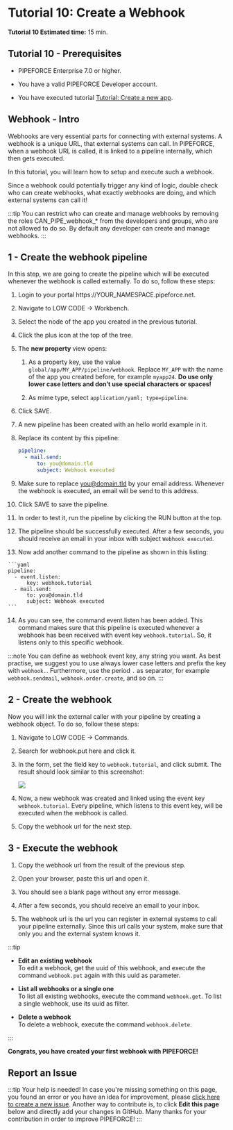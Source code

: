 # Tutorial 10: Create a Webhook

**Tutorial 10 Estimated time:** 15 min.

## Tutorial 10 - Prerequisites

*   PIPEFORCE Enterprise 7.0 or higher.
    
*   You have a valid PIPEFORCE Developer account.
    
*   You have executed tutorial [Tutorial: Create a new app](../tutorials/create-app).
    

## Webhook - Intro

Webhooks are very essential parts for connecting with external systems. A webhook is a unique URL, that external systems can call. In PIPEFORCE, when a webhook URL is called, it is linked to a pipeline internally, which then gets executed.

In this tutorial, you will learn how to setup and execute such a webhook.

Since a webhook could potentially trigger any kind of logic, double check who can create webhooks, what exactly webhooks are doing, and which external systems can call it!  
  
:::tip 
You can restrict who can create and manage webhooks by removing the roles CAN\_PIPE\_webhook\_\* from the developers and groups, who are not allowed to do so. By default any developer can create and manage webhooks.
:::

## 1 - Create the webhook pipeline


In this step, we are going to create the pipeline which will be executed whenever the webhook is called externally. To do so, follow these steps:

1.  Login to your portal https://YOUR\_NAMESPACE.pipeforce.net.
    
2.  Navigate to LOW CODE → Workbench.
    
3.  Select the node of the app you created in the previous tutorial.
    
4.  Click the plus icon at the top of the tree.
    
5.  The **new property** view opens:
    
    1.  As a property key, use the value `global/app/MY_APP/pipeline/webhook`. Replace `MY_APP` with the name of the app you created before, for example `myapp24`. **Do use only lower case letters and don’t use special characters or spaces!**
        
    2.  As mime type, select `application/yaml; type=pipeline`.
        
6.  Click SAVE.
    
7.  A new pipeline has been created with an hello world example in it.
    
8.  Replace its content by this pipeline:
    
    ```yaml
    pipeline:
      - mail.send:
          to: you@domain.tld
          subject: Webhook executed
    ```
    
9.  Make sure to replace you@domain.tld by your email address. Whenever the webhook is executed, an email will be send to this address.
    
10.  Click SAVE to save the pipeline.
    
11.  In order to test it, run the pipeline by clicking the RUN button at the top.
    
12.  The pipeline should be successfully executed. After a few seconds, you should receive an email in your inbox with subject `Webhook executed`.
    
13.  Now add another command to the pipeline as shown in this listing:
    
    ```yaml
    pipeline:
      - event.listen:
          key: webhook.tutorial
      - mail.send:
          to: you@domain.tld
          subject: Webhook executed
    ```
    
14.  As you can see, the command event.listen has been added. This command makes sure that this pipeline is executed whenever a webhook has been received with event key `webhook.tutorial`. So, it listens only to this specific webhook.
    

:::note 
You can define as webhook event key, any string you want. As best practise, we suggest you to use always lower case letters and prefix the key with `webhook.`. Furthermore, use the period `.` as separator, for example `webhook.sendmail`, `webhook.order.create`, and so on.
:::

## 2 - Create the webhook

Now you will link the external caller with your pipeline by creating a webhook object. To do so, follow these steps:

1.  Navigate to LOW CODE → Commands.
    
2.  Search for webhook.put here and click it.
    
3.  In the form, set the field key to `webhook.tutorial`, and click submit. The result should look similar to this screenshot:  
    
    ![](../img/grafik-20210720-145538.png)
4.  Now, a new webhook was created and linked using the event key `webhook.tutorial`. Every pipeline, which listens to this event key, will be executed when the webhook is called.
    
5.  Copy the webhook url for the next step.
    

## 3 - Execute the webhook

1.  Copy the webhook url from the result of the previous step.
    
2.  Open your browser, paste this url and open it.
    
3.  You should see a blank page without any error message.
    
4.  After a few seconds, you should receive an email to your inbox.
    
5.  The webhook url is the url you can register in external systems to call your pipeline externally. Since this url calls your system, make sure that only you and the external system knows it.
    

:::tip

*   **Edit an existing webhook**  
    To edit a webhook, get the uuid of this webhook, and execute the command `webhook.put` again with this uuid as parameter.
    
*   **List all webhooks or a single one**  
    To list all existing webhooks, execute the command `webhook.get`. To list a single webhook, use its uuid as filter.
    
*   **Delete a webhook**  
    To delete a webhook, execute the command `webhook.delete`.

:::
    

**Congrats, you have created your first webhook with PIPEFORCE!**

## Report an Issue
:::tip Your help is needed!
In case you're missing something on this page, you found an error or you have an idea for improvement, please [click here to create a new issue](https://github.com/pipeforce/pipeforce.github.io/issues/new). Another way to contribute is, to click **Edit this page** below and directly add your changes in GitHub. Many thanks for your contribution in order to improve PIPEFORCE!
:::
